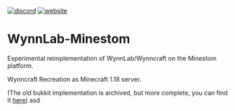[![discord](https://img.shields.io/discord/826897491185893428)](https://discord.gg/7ktHKn2nZG)
[![website](https://img.shields.io/website?up_message=wynnlab.tk&url=https%3A%2F%2Fwww.wynnlab.tk)](https://www.wynnlab.tk)
<!--![Codacy](https://img.shields.io/codacy/grade/7679f5049036406c9c213b22a8de2bcd)
//[![Crowdin](https://badges.crowdin.net/wynnlab/localized.svg)](https://crowdin.com/project/wynnlab)-->

# WynnLab-Minestom
Experimental reimplementation of WynnLab/Wynncraft on the Minestom platform.

Wynncraft Recreation as Minecraft 1.18 server.

<!--### Try it on our Minecraft server: play.<b>wynnlab</b>.tk-->


(The old bukkit implementation is archived, but more complete, you can find it [here](https://github.com/wynnlab/wynnlab-core))
asd

